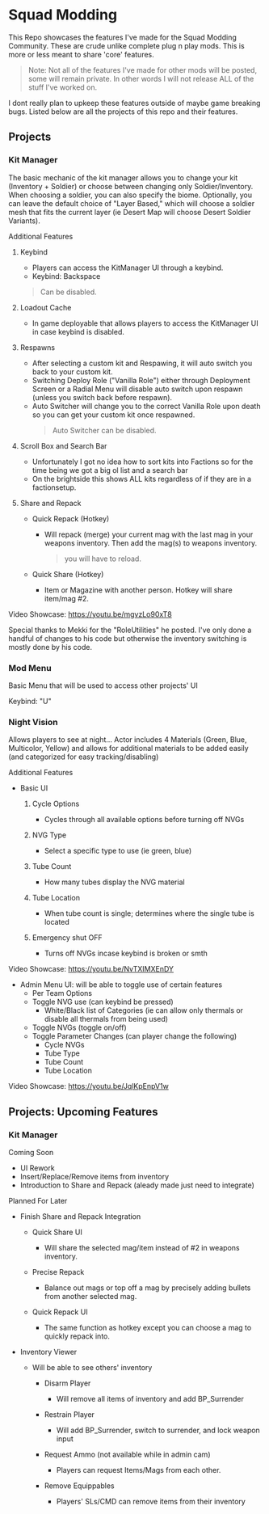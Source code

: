 # Squad Modding
 This Repo showcases the features I've made for the Squad Modding Community. These are crude unlike complete plug n play mods. This is more or less meant to share 'core' features.
 >Note: Not all of the features I've made for other mods will be posted, some will remain private. In other words I will not release ALL of the stuff I've worked on.

I dont really plan to upkeep these features outside of maybe game breaking bugs. Listed below are all the projects of this repo and their features.

## Projects

### Kit Manager
The basic mechanic of the kit manager allows you to change your kit (Inventory + Soldier) or choose between changing only Soldier/Inventory. When choosing a soldier, you can also specify the biome. Optionally, you can leave the default choice of "Layer Based," which will choose a soldier mesh that fits the current layer (ie Desert Map will choose Desert Soldier Variants).

Additional Features
1. Keybind
    * Players can access the KitManager UI through a keybind. 
    * Keybind: Backspace
    >Can be disabled.

2. Loadout Cache
    * In game deployable that allows players to access the KitManager UI in case keybind is disabled.

3. Respawns
    * After selecting a custom kit and Respawing, it will auto switch you back to your custom kit. 
    * Switching Deploy Role ("Vanilla Role") either through Deployment Screen or a Radial Menu will disable auto switch upon respawn (unless you switch back before respawn).
    * Auto Switcher will change you to the correct Vanilla Role upon death so you can get your custom kit once respawned.
        >Auto Switcher can be disabled.

4. Scroll Box and Search Bar
    * Unfortunately I got no idea how to sort kits into Factions so for the time being we got a big ol list and a search bar
    * On the brightside this shows ALL kits regardless of if they are in a factionsetup.

5. Share and Repack
    * Quick Repack (Hotkey)
        * Will repack (merge) your current mag with the last mag in your weapons inventory. Then add the mag(s) to weapons inventory.
            >you will have to reload.
            
    * Quick Share (Hotkey) 
        * Item or Magazine with another person. Hotkey will share item/mag #2. 


Video Showcase: https://youtu.be/mgvzLo90xT8

Special thanks to Mekki for the "RoleUtilities" he posted. I've only done a handful of changes to his code but otherwise the inventory switching is mostly done by his code.

### Mod Menu
Basic Menu that will be used to access other projects' UI

Keybind: "U"

### Night Vision
Allows players to see at night... Actor includes 4 Materials (Green, Blue, Multicolor, Yellow) and allows for additional materials to be added easily (and categorized for easy tracking/disabling)

Additional Features
* Basic UI
    1. Cycle Options
        * Cycles through all available options before turning off NVGs

    2. NVG Type
        * Select a specific type to use (ie green, blue)

    3. Tube Count
        * How many tubes display the NVG material

    4. Tube Location
        * When tube count is single; determines where the single tube is located

    5. Emergency shut OFF
        * Turns off NVGs incase keybind is broken or smth

Video Showcase: https://youtu.be/NvTXIMXEnDY

* Admin Menu UI: will be able to toggle use of certain features
    * Per Team Options
    * Toggle NVG use (can keybind be pressed)
        * White/Black list of Categories (ie can allow only thermals or disable all thermals from being used)
    * Toggle NVGs (toggle on/off)
    * Toggle Parameter Changes (can player change the following)
        * Cycle NVGs
        * Tube Type
        * Tube Count
        * Tube Location

Video Showcase: https://youtu.be/JqlKpEnpV1w

## Projects: Upcoming Features

### Kit Manager
Coming Soon
* UI Rework
* Insert/Replace/Remove items from inventory
* Introduction to Share and Repack (aleady made just need to integrate)

Planned For Later
* Finish Share and Repack Integration
    * Quick Share UI
        * Will share the selected mag/item instead of #2 in weapons inventory.

    * Precise Repack
        * Balance out mags or top off a mag by precisely adding bullets from another selected mag.

    * Quick Repack UI 
        * The same function as hotkey except you can choose a mag to quickly repack into.

* Inventory Viewer
    * Will be able to see others' inventory
        * Disarm Player 
            * Will remove all items of inventory and add BP_Surrender

        * Restrain Player 
            * Will add BP_Surrender, switch to surrender, and lock weapon input

        * Request Ammo (not available while in admin cam)
            * Players can request Items/Mags from each other.
        
        * Remove Equippables
            * Players' SLs/CMD can remove items from their inventory


